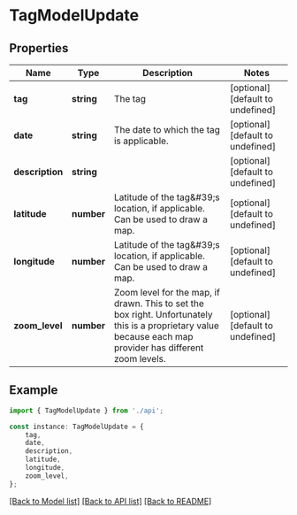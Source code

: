# TagModelUpdate


## Properties

Name | Type | Description | Notes
------------ | ------------- | ------------- | -------------
**tag** | **string** | The tag | [optional] [default to undefined]
**date** | **string** | The date to which the tag is applicable. | [optional] [default to undefined]
**description** | **string** |  | [optional] [default to undefined]
**latitude** | **number** | Latitude of the tag\&#39;s location, if applicable. Can be used to draw a map. | [optional] [default to undefined]
**longitude** | **number** | Latitude of the tag\&#39;s location, if applicable. Can be used to draw a map. | [optional] [default to undefined]
**zoom_level** | **number** | Zoom level for the map, if drawn. This to set the box right. Unfortunately this is a proprietary value because each map provider has different zoom levels. | [optional] [default to undefined]

## Example

```typescript
import { TagModelUpdate } from './api';

const instance: TagModelUpdate = {
    tag,
    date,
    description,
    latitude,
    longitude,
    zoom_level,
};
```

[[Back to Model list]](../README.md#documentation-for-models) [[Back to API list]](../README.md#documentation-for-api-endpoints) [[Back to README]](../README.md)
